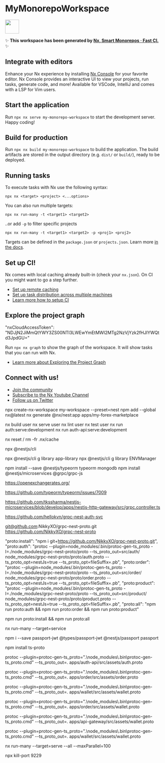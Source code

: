 # MyMonorepoWorkspace

<a alt="Nx logo" href="https://nx.dev" target="_blank" rel="noreferrer"><img src="https://raw.githubusercontent.com/nrwl/nx/master/images/nx-logo.png" width="45"></a>

✨ **This workspace has been generated by [Nx, Smart Monorepos · Fast CI.](https://nx.dev)** ✨

## Integrate with editors

Enhance your Nx experience by installing [Nx Console](https://nx.dev/nx-console) for your favorite editor. Nx Console
provides an interactive UI to view your projects, run tasks, generate code, and more! Available for VSCode, IntelliJ and
comes with a LSP for Vim users.

## Start the application

Run `npx nx serve my-monorepo-workspace` to start the development server. Happy coding!

## Build for production

Run `npx nx build my-monorepo-workspace` to build the application. The build artifacts are stored in the output directory (e.g. `dist/` or `build/`), ready to be deployed.

## Running tasks

To execute tasks with Nx use the following syntax:

```
npx nx <target> <project> <...options>
```

You can also run multiple targets:

```
npx nx run-many -t <target1> <target2>
```

..or add `-p` to filter specific projects

```
npx nx run-many -t <target1> <target2> -p <proj1> <proj2>
```

Targets can be defined in the `package.json` or `projects.json`. Learn more [in the docs](https://nx.dev/features/run-tasks).

## Set up CI!

Nx comes with local caching already built-in (check your `nx.json`). On CI you might want to go a step further.

- [Set up remote caching](https://nx.dev/features/share-your-cache)
- [Set up task distribution across multiple machines](https://nx.dev/nx-cloud/features/distribute-task-execution)
- [Learn more how to setup CI](https://nx.dev/recipes/ci)

## Explore the project graph
"nxCloudAccessToken": "NDJjN2JiMmQtYWY3ZS00NTI3LWEwYmEtMWI2MTg2NzVjYzk2fHJlYWQtd3JpdGU="

Run `npx nx graph` to show the graph of the workspace.
It will show tasks that you can run with Nx.

- [Learn more about Exploring the Project Graph](https://nx.dev/core-features/explore-graph)

## Connect with us!

- [Join the community](https://nx.dev/community)
- [Subscribe to the Nx Youtube Channel](https://www.youtube.com/@nxdevtools)
- [Follow us on Twitter](https://twitter.com/nxdevtools)



npx create-nx-workspace my-workspace --preset=nest
npm add --global nx@latest
nx generate @nx/nest:app apps/my-forex-marketplace


nx build user
nx serve user
nx lint user
nx test user
nx run auth:serve:development
nx run auth-api:serve:development

nx reset / rm -fr .nx/cache

npx @nestjs/cli
<!-- nest g library app-library -->
npx @nestjs/cli g library app-library
npx @nestjs/cli g library ENVManager

npm install --save @nestjs/typeorm typeorm mongodb
npm install @nestjs/microservices @grpc/grpc-js


https://openexchangerates.org/

https://github.com/typeorm/typeorm/issues/7009

https://github.com/tkssharma/nestjs-microservices/blob/develop/apps/nestjs-http-gateway/src/grpc.controller.ts


https://github.com/hellokvn/grpc-nest-auth-svc

git@github.com:NikkyXO/grpc-nest-proto.git
https://github.com/NikkyXO/grpc-nest-proto

"proto:install": "npm i git+https://github.com/NikkyXO/grpc-nest-proto.git",
"proto:auth": "protoc --plugin=node_modules/.bin/protoc-gen-ts_proto -I=./node_modules/grpc-nest-proto/proto --ts_proto_out=src/auth/ node_modules/grpc-nest-proto/proto/auth.proto --ts_proto_opt=nestJs=true --ts_proto_opt=fileSuffix=.pb",
"proto:order": "protoc --plugin=node_modules/.bin/protoc-gen-ts_proto -I=./node_modules/grpc-nest-proto/proto --ts_proto_out=src/order/ node_modules/grpc-nest-proto/proto/order.proto --ts_proto_opt=nestJs=true --ts_proto_opt=fileSuffix=.pb",
"proto:product": "protoc --plugin=node_modules/.bin/protoc-gen-ts_proto -I=./node_modules/grpc-nest-proto/proto --ts_proto_out=src/product/ node_modules/grpc-nest-proto/proto/product.proto --ts_proto_opt=nestJs=true --ts_proto_opt=fileSuffix=.pb",
"proto:all": "npm run proto:auth && npm run proto:order && npm run proto:product"

npm run proto:install && npm run proto:all


nx run-many --target=service

npm i --save passport-jwt @types/passport-jwt @nestjs/passport passport


npm install ts-proto

 protoc --plugin=protoc-gen-ts_proto=".\\node_modules\\.bin\\protoc-gen-ts_proto.cmd" --ts_proto_out=. apps/auth-api/src/assets/auth.proto

 protoc --plugin=protoc-gen-ts_proto=".\\node_modules\\.bin\\protoc-gen-ts_proto.cmd" --ts_proto_out=. apps/order/src/assets/order.proto

  protoc --plugin=protoc-gen-ts_proto=".\\node_modules\\.bin\\protoc-gen-ts_proto.cmd" --ts_proto_out=. apps/wallet/src/assets/wallet.proto


 protoc --plugin=protoc-gen-ts_proto=".\\node_modules\\.bin\\protoc-gen-ts_proto.cmd" --ts_proto_out=. apps/order/src/assets/wallet.proto

 protoc --plugin=protoc-gen-ts_proto=".\\node_modules\\.bin\\protoc-gen-ts_proto.cmd" --ts_proto_out=. apps/api-gateway/src/assets/wallet.proto

 protoc --plugin=protoc-gen-ts_proto=".\\node_modules\\.bin\\protoc-gen-ts_proto.cmd" --ts_proto_out=.  apps/wallet/src/assets/wallet.proto

 nx run-many --target=serve --all --maxParallel=100 

 npx kill-port 9229
